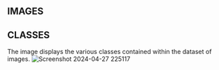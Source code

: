 ## IMAGES

## CLASSES

The image displays the various classes contained within the dataset of images.
![Screenshot 2024-04-27 225117](https://github.com/lakshya-B/MMDP_Mini_project/assets/95135448/79a1ae76-e64a-48a8-9fb1-ff8ed41cb83f)
